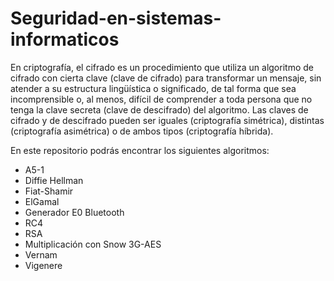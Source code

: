 # Seguridad-en-sistemas-informaticos

En criptografía, el cifrado es un procedimiento que utiliza un algoritmo de cifrado con cierta clave (clave de cifrado) 
para transformar un mensaje, sin atender a su estructura lingüística o significado, de tal forma que sea incomprensible o, 
al menos, difícil de comprender a toda persona que no tenga la clave secreta (clave de descifrado) del algoritmo. 
Las claves de cifrado y de descifrado pueden ser iguales (criptografía simétrica), distintas (criptografía asimétrica) 
o de ambos tipos (criptografía híbrida).

En este repositorio podrás encontrar los siguientes algoritmos:
- A5-1
- Diffie Hellman
- Fiat-Shamir
- ElGamal
- Generador E0 Bluetooth
- RC4
- RSA
- Multiplicación con Snow 3G-AES
- Vernam
- Vigenere
